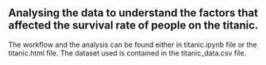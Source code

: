 ## Analysing the data to understand the factors that affected the survival rate of people on the titanic.

The workflow and the analysis can be found either in titanic.ipynb file or the titanic.html file. The dataset used is contained in the titanic_data.csv file.
